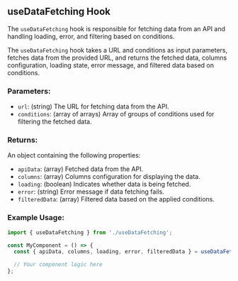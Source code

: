 ## useDataFetching Hook

The `useDataFetching` hook is responsible for fetching data from an API and handling loading, error, and filtering based on conditions.

The `useDataFetching` hook takes a URL and conditions as input parameters, fetches data from the provided URL, and returns the fetched data, columns configuration, loading state, error message, and filtered data based on conditions.

### Parameters:

- `url`: (string) The URL for fetching data from the API.
- `conditions`: (array of arrays) Array of groups of conditions used for filtering the fetched data.

### Returns:

An object containing the following properties:

- `apiData`: (array) Fetched data from the API.
- `columns`: (array) Columns configuration for displaying the data.
- `loading`: (boolean) Indicates whether data is being fetched.
- `error`: (string) Error message if data fetching fails.
- `filteredData`: (array) Filtered data based on the applied conditions.

### Example Usage:

```jsx
import { useDataFetching } from './useDataFetching';

const MyComponent = () => {
  const { apiData, columns, loading, error, filteredData } = useDataFetching({ url, conditions });

  // Your component logic here
};
```